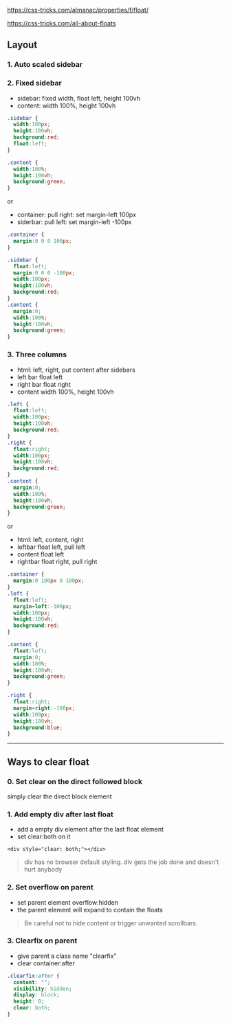 https://css-tricks.com/almanac/properties/f/float/

https://css-tricks.com/all-about-floats

## Layout

### 1. Auto scaled sidebar



### 2. Fixed sidebar

- sidebar: fixed width, float left, height 100vh
- content: width 100%, height 100vh

```css
.sidebar {
  width:100px;
  height:100vh;
  background:red;
  float:left;
}

.content {
  width:100%;
  height:100vh;
  background:green;
}
```
or

- container: pull right: set margin-left 100px
- siderbar: pull left: set margin-left -100px

```css
.container {
  margin:0 0 0 100px;
}

.sidebar {
  float:left;
  margin:0 0 0 -100px;
  width:100px;
  height:100vh;
  background:red;
}
.content {
  margin:0;
  width:100%;
  height:100vh;
  background:green;
}
```

### 3. Three columns

- html: left, right, put content after sidebars
- left bar float left
- right bar float right
- content width 100%, height 100vh

```css
.left {
  float:left;
  width:100px;
  height:100vh;
  background:red;
}
.right {
  float:right;
  width:100px;
  height:100vh;
  background:red;
}
.content {
  margin:0;
  width:100%;
  height:100vh;
  background:green;
}
```

or

- html: left, content, right
- leftbar float left, pull left
- content float left
- rightbar float right, pull right

```css
.container {
  margin:0 100px 0 100px;
}
.left {
  float:left;
  margin-left:-100px;
  width:100px;
  height:100vh;
  background:red;
}

.content {
  float:left;
  margin:0;
  width:100%;
  height:100vh;
  background:green;
}

.right {
  float:right;
  margin-right:-100px;
  width:100px;
  height:100vh;
  background:blue;
}
```

----

## Ways to clear float

### 0. Set clear on the direct followed block

simply clear the direct block element

### 1. Add empty div after last float
- add a empty div element after the last float element
- set clear:both on it

`<div style="clear: both;"></div>`

> div has no browser default styling. div gets the job done and doesn't hurt anybody

### 2. Set overflow on parent

- set parent element overflow:hidden
- the parent element will expand to contain the floats

> Be careful not to hide content or trigger unwanted scrollbars.

### 3. Clearfix on parent
- give parent a class name "clearfix"
- clear container:after 

```css
.clearfix:after { 
  content: "";
  visibility: hidden;
  display: block;
  height: 0;
  clear: both;
}
```

